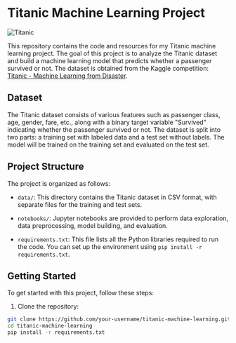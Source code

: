 # Titanic Machine Learning Project

![Titanic](https://upload.wikimedia.org/wikipedia/commons/thumb/f/fd/RMS_Titanic_3.jpg/640px-RMS_Titanic_3.jpg)

This repository contains the code and resources for my Titanic machine learning project. The goal of this project is to analyze the Titanic dataset and build a machine learning model that predicts whether a passenger survived or not. The dataset is obtained from the Kaggle competition: [Titanic - Machine Learning from Disaster](https://www.kaggle.com/c/titanic).

## Dataset

The Titanic dataset consists of various features such as passenger class, age, gender, fare, etc., along with a binary target variable "Survived" indicating whether the passenger survived or not. The dataset is split into two parts: a training set with labeled data and a test set without labels. The model will be trained on the training set and evaluated on the test set.

## Project Structure

The project is organized as follows:

- `data/`: This directory contains the Titanic dataset in CSV format, with separate files for the training and test sets.

- `notebooks/`: Jupyter notebooks are provided to perform data exploration, data preprocessing, model building, and evaluation.

- `requirements.txt`: This file lists all the Python libraries required to run the code. You can set up the environment using `pip install -r requirements.txt`.

## Getting Started

To get started with this project, follow these steps:

1. Clone the repository:

```bash
git clone https://github.com/your-username/titanic-machine-learning.git
cd titanic-machine-learning
pip install -r requirements.txt
